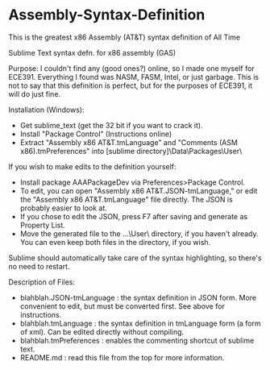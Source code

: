 Assembly-Syntax-Definition
==========================

This is the greatest x86 Assembly (AT&amp;T) syntax definition of All Time

Sublime Text syntax defn. for x86 assembly (GAS)

Purpose:  I couldn't find any (good ones?) online, so I made one myself for ECE391.  Everything I found was NASM, FASM, Intel, or just garbage. This is not to say that this definition is perfect, but for the purposes of ECE391, it will do just fine.

Installation (Windows):
- Get sublime_text (get the 32 bit if you want to crack it).
- Install "Package Control" (Instructions online)
- Extract "Assembly x86 AT&T.tmLanguage" and "Comments (ASM x86).tmPreferences" into [sublime directory]\Data\Packages\User\

If you wish to make edits to the definition yourself:
- Install package AAAPackageDev via Preferences>Package Control.
- To edit, you can open "Assembly x86 AT&T.JSON-tmLanguage," or edit the "Assembly x86 AT&T.tmLanguage" file directly. The JSON is probably easier to look at.
- If you chose to edit the JSON, press F7 after saving and generate as Property List.
- Move the generated file to the ...\User\ directory, if you haven't already.  You can even keep both files in the directory, if you wish.

Sublime should automatically take care of the syntax highlighting, so there's no need to restart.


Description of Files:
- blahblah.JSON-tmLanguage : the syntax definition in JSON form. More convenient to edit, but must be converted first. See above for instructions.
- blahblah.tmLanguage : the syntax definition in tmLanguage form (a form of xml). Can be edited directly without compiling.
- blahblah.tmPreferences : enables the commenting shortcut of sublime text.
- README.md : read this file from the top for more information.
